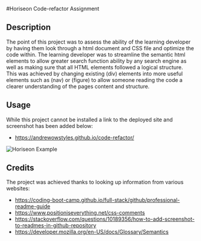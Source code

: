#Horiseon Code-refactor Assignment

## Description

The point of this project was to assess the ability of the learning developer by having them look through a html document
and CSS file and optimize the code within. The learning developer was to streamline the semantic html elements to allow greater
search function ability by any search engine as well as making sure that all HTML elements followed a logical structure. This was achieved by changing existing (div) elements into more useful elements such as (nav) or (figure) to allow someone reading the code a clearer understanding of the pages content and structure. 

## Usage

While this project cannot be installed a link to the deployed site and screenshot has been added below:

- https://andrewowstyles.github.io/code-refactor/

![Horiseon Example](../code-refactor/assets/images/Horiseon-example.jpg "Horiseon example")

## Credits
The project was achieved thanks to looking up information from various websites:
- https://coding-boot-camp.github.io/full-stack/github/professional-readme-guide
- https://www.positioniseverything.net/css-comments
- https://stackoverflow.com/questions/10189356/how-to-add-screenshot-to-readmes-in-github-repository
- https://developer.mozilla.org/en-US/docs/Glossary/Semantics
